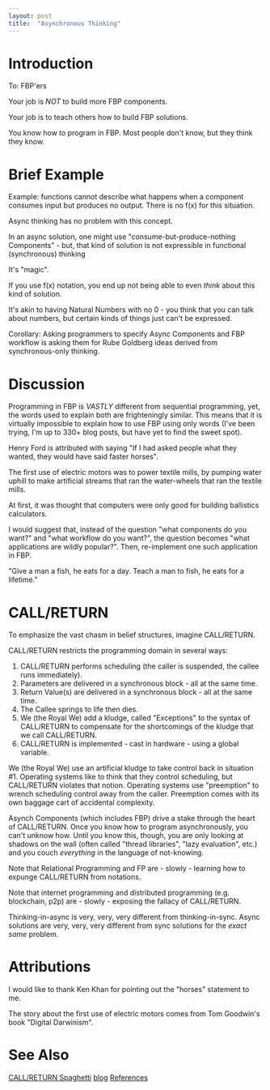 ```yaml
---
layout: post
title:  "Asynchronous Thinking"
---
```


# Introduction

To: FBP'ers

Your job is _NOT_ to build more FBP components.

Your job is to teach others how to build FBP solutions.

You know how to program in FBP.  Most people don't know, but they think they know.

# Brief Example

Example: functions cannot describe what happens when a component consumes input but produces no output. There is no f(x) for this situation.

Async thinking has no problem with this concept. 

In an async solution, one might use "consume-but-produce-nothing Components" - but, that kind of solution is not expressible in functional (synchronous) thinking

It's "magic". 

If you use f(x) notation, you end up not being able to even _think_ about this kind of solution. 

It's akin to having Natural Numbers with no 0 - you think that you can talk about numbers, but certain kinds of things just can't be expressed.

Corollary: Asking programmers to specify Async Components and FBP workflow is asking them for Rube Goldberg ideas derived from synchronous-only thinking.

# Discussion

Programming in FBP is _VASTLY_ different from sequential programming, yet, the words used to explain both are frighteningly similar.  This means that it is virtually impossible to explain how to use FBP using only words (I've been trying, I'm up to 330+ blog posts, but have yet to find the sweet spot).

Henry Ford is attributed with saying "If I had asked people what they wanted, they would have said faster horses".

The first use of electric motors was to power textile mills, by pumping water uphill to make artificial streams that ran the water-wheels that ran the textile mills.

At first, it was thought that computers were only good for building ballistics calculators.

I would suggest that, instead of the question "what components do you want?" and "what workflow do you want?", the question becomes "what applications are wildly popular?". Then, re-implement one such application in FBP.

"Give a man a fish, he eats for a day. Teach a man to fish, he eats for a lifetime."

# CALL/RETURN

To emphasize the vast chasm in belief structures, imagine CALL/RETURN.

CALL/RETURN restricts the programming domain in several ways:
1. CALL/RETURN performs scheduling (the caller is suspended, the callee runs immediately).
2. Parameters are delivered in a synchronous block - all at the same time.
3. Return Value(s) are delivered in a synchronous block - all at the same time.
4. The Callee springs to life then dies.
5. We (the Royal We) add a kludge, called "Exceptions" to the syntax of CALL/RETURN to compensate for the shortcomings of the kludge that we call CALL/RETURN.
6. CALL/RETURN is implemented - cast in hardware - using a global variable.

We (the Royal We) use an artificial kludge to take control back in situation #1. Operating systems like to think that they control scheduling, but CALL/RETURN violates that notion. Operating systems use "preemption" to wrench scheduling control away from the caller. Preemption comes with its own baggage cart of accidental complexity.

Asynch Components (which includes FBP) drive a stake through the heart of CALL/RETURN. Once you know how to program asynchronously, you can't unknow how. Until you know this, though, you are only looking at shadows on the wall (often called "thread libraries", "lazy evaluation", etc.) and you couch *everything* in the language of not-knowing.

Note that Relational Programming and FP are - slowly - learning how to expunge CALL/RETURN from notations.

Note that internet programming and distributed programming (e.g. blockchain, p2p) are - slowly - exposing the fallacy of CALL/RETURN.

Thinking-in-async is very, very, very different from thinking-in-sync.  Async solutions are very, very, very different from sync solutions for the _exact same_ problem.

# Attributions

I would like to thank Ken Khan for pointing out the "horses" statement to me.

The story about the first use of electric motors comes from Tom Goodwin's book "Digital Darwinism".

# See Also

[CALL/RETURN Spaghetti](https://guitarvydas.github.io/2020/12/09/CALL-RETURN-Spaghetti.html)
[blog](https://guitarvydas.github.io)
[References](https://guitarvydas.github.io/2021/01/14/References.html)

<script src="https://utteranc.es/client.js" 
        repo="guitarvydas/guitarvydas.github.io" 
        issue-term="pathname" 
        theme="github-light" 
        crossorigin="anonymous" 
        async> 
</script> 
